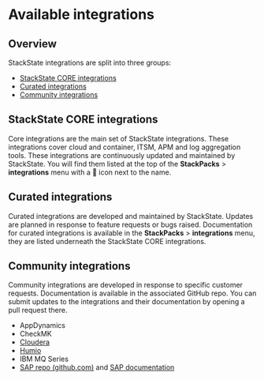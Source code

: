 # Available integrations

## Overview

StackState integrations are split into three groups:
 
* [StackState CORE integrations](#stackstate-core-integrations)
* [Curated integrations](#curated-integrations)
* [Community integrations](#community-integrations)

## StackState CORE integrations

Core integrations are the main set of StackState integrations. These integrations cover cloud and container, ITSM, APM and log aggregation tools. These integrations are continuously updated and maintained by StackState. You will find them listed at the top of the **StackPacks** > **integrations** menu with a 💠 icon next to the name.

## Curated integrations

Curated integrations are developed and maintained by StackState. Updates are planned in response to feature requests or bugs raised. Documentation for curated integrations is available in the **StackPacks** > **integrations** menu, they are listed underneath the StackState CORE integrations.


## Community integrations

Community integrations are developed in response to specific customer requests. Documentation is available in the associated GitHub repo. You can submit updates to the integrations and their documentation by opening a pull request there.

- AppDynamics
- CheckMK
- [Cloudera](/stackpacks/integrations/cloudera.md)
- [Humio](/stackpacks/integrations/humio.md)
- IBM MQ Series
- [SAP repo \(github.com\)](https://github.com/StackVista/stackpack-sap) and [SAP documentation](/stackpacks/integrations/sap.md)




